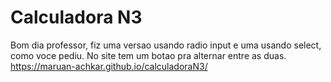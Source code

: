 # Calculadora N3
Bom dia professor, fiz uma versao usando radio input e uma usando select, como voce pediu. No site tem um botao pra alternar entre as duas.
https://maruan-achkar.github.io/calculadoraN3/
